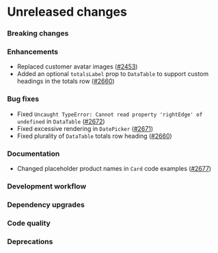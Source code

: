 # Unreleased changes

### Breaking changes

### Enhancements

- Replaced customer avatar images ([#2453](https://github.com/Shopify/polaris-react/pull/2453/files))
- Added an optional `totalsLabel` prop to `DataTable` to support custom headings in the totals row ([#2660](https://github.com/Shopify/polaris-react/pull/2660))

### Bug fixes

- Fixed `Uncaught TypeError: Cannot read property 'rightEdge' of undefined` in `DataTable` ([#2672](https://github.com/Shopify/polaris-react/pull/2672))
- Fixed excessive rendering in `DatePicker` ([#2671](https://github.com/Shopify/polaris-react/pull/2671))
- Fixed plurality of `DataTable` totals row heading ([#2660](https://github.com/Shopify/polaris-react/pull/2660))

### Documentation

- Changed placeholder product names in `Card` code examples ([#2677](https://github.com/Shopify/polaris-react/pull/2677))

### Development workflow

### Dependency upgrades

### Code quality

### Deprecations
